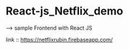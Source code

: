 # React-js_Netflix_demo
--> sample Frontend with React JS

link :: https://netflixrubin.firebaseapp.com/
